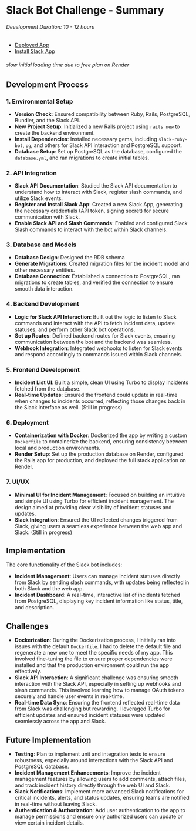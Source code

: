 # Slack Bot Challenge - Summary

###### Development Duration: 10 - 12 hours

- [Deployed App](https://slack-bot-evrb.onrender.com/incidents)
- [Install Slack App](https://slack.com/oauth/v2/authorize?client_id=5146735051126.8677850953682&scope=channels:manage,channels:read,channels:write.invites,chat:write,commands,groups:write,im:write,mpim:write,team:read,users:read,users:read.email,channels:join&user_scope=channels:read,channels:write,channels:write.invites,chat:write,groups:write,im:write,mpim:write,users:read,users:read.email)

###### slow initial loading time due to free plan on Render

## Development Process

### 1. Environmental Setup

- **Version Check**: Ensured compatibility between Ruby, Rails, PostgreSQL, Bundler, and the Slack API.
- **New Project Setup**: Initialized a new Rails project using `rails new` to create the backend environment.
- **Install Dependencies**: Installed necessary gems, including `slack-ruby-bot`, `pg`, and others for Slack API interaction and PostgreSQL support.
- **Database Setup**: Set up PostgreSQL as the database, configured the `database.yml`, and ran migrations to create initial tables.

### 2. API Integration

- **Slack API Documentation**: Studied the Slack API documentation to understand how to interact with Slack, register slash commands, and utilize Slack events.
- **Register and Install Slack App**: Created a new Slack App, generating the necessary credentials (API token, signing secret) for secure communication with Slack.
- **Enable Slack API and Slash Commands**: Enabled and configured Slack Slash commands to interact with the bot within Slack channels.

### 3. Database and Models

- **Database Design**: Designed the RDB schema
- **Generate Migrations**: Created migration files for the incident model and other necessary entities.
- **Database Connection**: Established a connection to PostgreSQL, ran migrations to create tables, and verified the connection to ensure smooth data interaction.

### 4. Backend Development

- **Logic for Slack API Interaction**: Built out the logic to listen to Slack commands and interact with the API to fetch incident data, update statuses, and perform other Slack bot operations.
- **Set up Routes**: Defined backend routes for Slack events, ensuring communication between the bot and the backend was seamless.
- **Webhook Integration**: Integrated webhooks to listen for Slack events and respond accordingly to commands issued within Slack channels.

### 5. Frontend Development

- **Incident List UI**: Built a simple, clean UI using Turbo to display incidents fetched from the database.
- **Real-time Updates**: Ensured the frontend could update in real-time when changes to incidents occurred, reflecting those changes back in the Slack interface as well. (Still in progress)

### 6. Deployment

- **Containerization with Docker**: Dockerized the app by writing a custom `Dockerfile` to containerize the backend, ensuring consistency between local and production environments.
- **Render Setup**: Set up the production database on Render, configured the Rails app for production, and deployed the full stack application on Render.

### 7. UI/UX

- **Minimal UI for Incident Management**: Focused on building an intuitive and simple UI using Turbo for efficient incident management. The design aimed at providing clear visibility of incident statuses and updates.
- **Slack Integration**: Ensured the UI reflected changes triggered from Slack, giving users a seamless experience between the web app and Slack. (Still in progress)

## Implementation

The core functionality of the Slack bot includes:

- **Incident Management**: Users can manage incident statuses directly from Slack by sending slash commands, with updates being reflected in both Slack and the web app.
- **Incident Dashboard**: A real-time, interactive list of incidents fetched from PostgreSQL, displaying key incident information like status, title, and description.

## Challenges

- **Dockerization**: During the Dockerization process, I initially ran into issues with the default `Dockerfile`. I had to delete the default file and regenerate a new one to meet the specific needs of my app. This involved fine-tuning the file to ensure proper dependencies were installed and that the production environment could run the app effectively.
- **Slack API Interaction**: A significant challenge was ensuring smooth interaction with the Slack API, especially in setting up webhooks and slash commands. This involved learning how to manage OAuth tokens securely and handle user events in real-time.
- **Real-time Data Sync**: Ensuring the frontend reflected real-time data from Slack was challenging but rewarding. I leveraged Turbo for efficient updates and ensured incident statuses were updated seamlessly across the app and Slack.

## Future Implementation

- **Testing**: Plan to implement unit and integration tests to ensure robustness, especially around interactions with the Slack API and PostgreSQL database.
- **Incident Management Enhancements**: Improve the incident management features by allowing users to add comments, attach files, and track incident history directly through the web UI and Slack.
- **Slack Notifications**: Implement more advanced Slack notifications for critical incidents, alerts, and status updates, ensuring teams are notified in real-time without leaving Slack.
- **Authentication & Authorization**: Add user authentication to the app to manage permissions and ensure only authorized users can update or view certain incident details.
